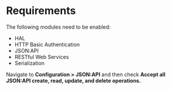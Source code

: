 # Requirements

The following modules need to be enabled:

- HAL
- HTTP Basic Authentication
- JSON:API
- RESTful Web Services
- Serialization

Navigate to **Configuration > JSON:API** and 
then check **Accept all JSON:API create, read, update, and delete operations.**

